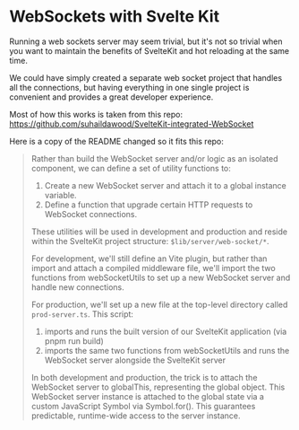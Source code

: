 # WebSockets with Svelte Kit

Running a web sockets server may seem trivial, but it's not so trivial when you
want to maintain the benefits of SvelteKit and hot reloading at the same time.

We could have simply created a separate web socket project that handles all the
connections, but having everything in one single project is convenient and
provides a great developer experience.

Most of how this works is taken from this repo:
https://github.com/suhaildawood/SvelteKit-integrated-WebSocket

Here is a copy of the README changed so it fits this repo:

> Rather than build the WebSocket server and/or logic as an isolated component, we
> can define a set of utility functions to:
>
> 1. Create a new WebSocket server and attach it to a global instance variable.
> 2. Define a function that upgrade certain HTTP requests to WebSocket connections.
>
> These utilities will be used in development and production and reside within
> the SvelteKit project structure: `$lib/server/web-socket/*`.
>
> For development, we'll still define an Vite plugin, but rather than import and
> attach a compiled middleware file, we'll import the two functions from
> webSocketUtils to set up a new WebSocket server and handle new connections.
>
> For production, we'll set up a new file at the top-level directory called
> `prod-server.ts`. This script:
>
> 1. imports and runs the built version of our SvelteKit application (via pnpm run
>    build)
> 2. imports the same two functions from webSocketUtils and runs the WebSocket
>    server alongside the SvelteKit server
>
> In both development and production, the trick is to attach the WebSocket
> server to globalThis, representing the global object. This WebSocket server
> instance is attached to the global state via a custom JavaScript Symbol via
> Symbol.for(). This guarantees predictable, runtime-wide access to the server
> instance.
